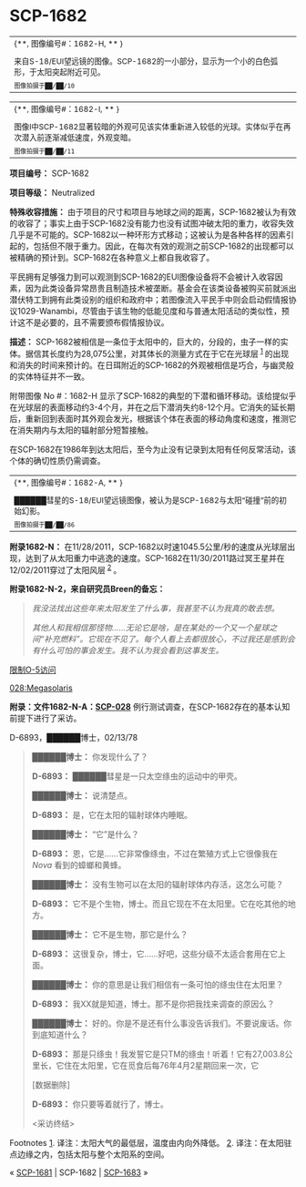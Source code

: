 # SCP-1682
                        



<table class='wiki-content-table'>
 <tr>
  <td colspan='1'
      rowspan='1'>
   <sup>{**, &#22270;&#20687;&#32534;&#21495;#&#65306;1682-H, ** }</sup>
  </td>
 </tr>
 <tr>
  <td colspan='2'
      rowspan='1' />
 </tr>
 <tr>
  <td colspan='1'
      rowspan='1'>
   <sup>&#26469;&#33258;S-18/EUI&#26395;&#36828;&#38236;&#30340;&#22270;&#20687;&#12290;SCP-1682&#30340;&#19968;&#23567;&#37096;&#20998;&#65292;&#26174;&#31034;&#20026;&#19968;&#20010;&#23567;&#30340;&#30333;&#33394;&#24359;&#24418;&#65292;&#20110;&#22826;&#38451;&#31361;&#36215;&#38468;&#36817;&#21487;&#35265;&#12290;</sup>
  </td>
 </tr>
 <tr>
  <td colspan='1'
      rowspan='1'>
   <sup>
    <tt>&#22270;&#20687;&#25293;&#25668;&#20110;&#9608;&#9608;/&#9608;&#9608;/10</tt>
   </sup>
  </td>
 </tr>
</table>
<table class='wiki-content-table'>
 <tr>
  <td colspan='1'
      rowspan='1'>
   <sup>{**, &#22270;&#20687;&#32534;&#21495;#&#65306;1682-I, ** }</sup>
  </td>
 </tr>
 <tr>
  <td colspan='2'
      rowspan='1' />
 </tr>
 <tr>
  <td colspan='2'
      rowspan='1'>
   <sup>&#22270;&#20687;I&#20013;SCP-1682&#26174;&#33879;&#36739;&#26263;&#30340;&#22806;&#35266;&#21487;&#35265;&#35813;&#23454;&#20307;&#37325;&#26032;&#36827;&#20837;&#36739;&#20302;&#30340;&#20809;&#29699;&#12290;&#23454;&#20307;&#20284;&#20046;&#22312;&#20877;&#27425;&#28508;&#20837;&#21069;&#36880;&#28176;&#20943;&#20302;&#36895;&#24230;&#65292;&#22806;&#35266;&#21464;&#26263;&#12290;</sup>
  </td>
 </tr>
 <tr>
  <td colspan='1'
      rowspan='1'>
   <sup>
    <tt>&#22270;&#20687;&#25293;&#25668;&#20110;&#9608;&#9608;/&#9608;&#9608;/11</tt>
   </sup>
  </td>
 </tr>
</table>

**项目编号：** SCP-1682

**项目等级：** Neutralized

**特殊收容措施：** 由于项目的尺寸和项目与地球之间的距离，SCP-1682被认为有效的收容了；事实上由于SCP-1682没有能力也没有试图冲破太阳的重力，收容失效几乎是不可能的。SCP-1682以一种环形方式移动；这被认为是各种各样的因素引起的，包括但不限于重力。因此，在每次有效的观测之前SCP-1682的出现都可以被精确的预计到。SCP-1682在各种意义上都自我收容了。

平民拥有足够强力到可以观测到SCP-1682的EUI图像设备将不会被计入收容因素，因为此类设备异常昂贵且制造技术被垄断。基金会在该类设备被购买前就派出潜伏特工到拥有此类设别的组织和政府中；若图像流入平民手中则会启动假情报协议1029-Wanambi，尽管由于该生物的低能见度和与普通太阳活动的类似性，预计这不是必要的，且不需要颁布假情报协议。

**描述：** SCP-1682被相信是一条位于太阳中的，巨大的，分段的，虫子一样的实体。据信其长度约为28,075公里，对其体长的测量方式在于它在光球层<sup class='footnoteref'>
 <a shape='rect' class='footnoteref' id='footnoteref-1' href='javascript:;' onclick='WIKIDOT.page.utils.scrollToReference(&apos;footnote-1&apos;)'>1</a>
</sup>的出现和消失的时间来预计的。在日珥附近的SCP-1682的外观被相信是巧合，与幽灵般的实体特征并不一致。

附带图像 No #：1682-H 显示了SCP-1682的典型的下潜和循环移动。该给提似乎在光球层的表面移动约3-4个月，并在之后下潜消失约8-12个月。它消失的延长期后，重新回到表面时其外观会发光，根据该个体在表面的移动角度和速度，推测它在消失期内与太阳的辐射部分短暂接触。

在SCP-1682在1986年到达太阳后，至今为止没有记录到太阳有任何反常活动，该个体的确切性质仍需调查。


<table class='wiki-content-table'>
 <tr>
  <td colspan='1'
      rowspan='1'>
   <sup>{**, &#22270;&#20687;&#32534;&#21495;#&#65306;1682-A, ** }</sup>
  </td>
 </tr>
 <tr>
  <td colspan='2'
      rowspan='1' />
 </tr>
 <tr>
  <td colspan='1'
      rowspan='1'>
   <sup>&#9608;&#9608;&#9608;&#9608;&#9608;&#9608;&#24407;&#26143;&#30340;S-18/EUI&#26395;&#36828;&#38236;&#22270;&#20687;&#65292;&#34987;&#35748;&#20026;&#26159;SCP-1682&#19982;&#22826;&#38451;&#8220;&#30896;&#25758;&#8221;&#21069;&#30340;&#21021;&#22987;&#24187;&#24433;&#12290;</sup>
  </td>
 </tr>
 <tr>
  <td colspan='1'
      rowspan='1'>
   <sup>
    <tt>&#22270;&#20687;&#25293;&#25668;&#20110;&#9608;&#9608;/&#9608;&#9608;/86</tt>
   </sup>
  </td>
 </tr>
</table>

**附录1682-N：** 在11/28/2011，SCP-1682以时速1045.5公里/秒的速度从光球层出现，达到了从太阳重力中逃逸的速度。SCP-1682在11/30/2011路过冥王星并在12/02/2011穿过了太阳风层<sup class='footnoteref'>
 <a shape='rect' class='footnoteref' id='footnoteref-2' href='javascript:;' onclick='WIKIDOT.page.utils.scrollToReference(&apos;footnote-2&apos;)'>2</a>
</sup>。

**附录1682-N-2，来自研究员Breen的备忘：** 


> *我没法找出这些年来太阳发生了什么事，我甚至不认为我真的敢去想。* 
> 
> *其他人和我相信那怪物……无论它是啥，是在某处的一个又一个星球之间“补充燃料”。它现在不见了。每个人看上去都很放心，不过我还是感到会有什么可怕的事会发生。我不认为我会看到这事发生。* 
> 


<a shape='rect' class='collapsible-block-link' href='javascript:;'>&#38480;&#21046;O-5&#35775;&#38382;</a>

<a shape='rect' class='collapsible-block-link' href='javascript:;'>028:Megasolaris</a>


**附录：文件1682-N-A：[SCP-028](/scp-028)** 例行测试调查，在SCP-1682存在的基本认知前提下进行了采访。

D-6893，██████博士，02/13/78


> **██████博士：** 你发现什么了？
> 
> **D-6893：** ██████彗星是一只太空绦虫的运动中的甲壳。
> 
> **██████博士：** 说清楚点。
> 
> **D-6893：** 是，它在太阳的辐射球体内睡眠。
> 
> **██████博士：** “它”是什么？
> 
> **D-6893：** 恩，它是……它非常像绦虫，不过在繁殖方式上它很像我在*Nova* 看到的蟑螂和黄蜂。
> 
> **██████博士：** 没有生物可以在太阳的辐射球体内存活，这怎么可能？
> 
> **D-6893：** 它不是个生物，博士。而且它现在不在太阳里。它在吃其他的地方。
> 
> **██████博士：** 它不是生物，那它是什么？
> 
> **D-6893：** 这很复杂，博士，它……好吧，这些分级不太适合套用在它上面。
> 
> **██████博士：** 你的意思是让我们相信有一条可怕的绦虫住在太阳里？
> 
> **D-6893：** 我XX就是知道，博士。那不是你把我找来调查的原因么？
> 
> **██████博士：** 好的。你是不是还有什么事没告诉我们。不要说废话。你到底知道什么？
> 
> **D-6893：** 那是只绦虫！我发誓它是只TM的绦虫！听着！它有27,003.8公里长，它住在太阳里，它在觅食后每76年4月2星期回来一次，它
> 
> [数据删除]
> 
> **D-6893：** 你只要等着就行了，博士。
> 
> <采访终结>
> 





Footnotes
<a shape='rect' href='javascript:;' onclick='WIKIDOT.page.utils.scrollToReference(&apos;footnoteref-1&apos;)'>1</a>. 译注：太阳大气的最低层，温度由内向外降低。
<a shape='rect' href='javascript:;' onclick='WIKIDOT.page.utils.scrollToReference(&apos;footnoteref-2&apos;)'>2</a>. 译注：在太阳驻点边缘之内，包括太阳与整个太阳系的空间。



« [SCP-1681](/scp-1681) | SCP-1682 | [SCP-1683](/scp-1683) »





                    